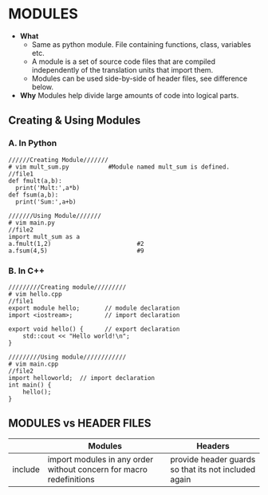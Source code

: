 # MODULES
- **What** 
  - Same as python module. File containing functions, class, variables etc.
  - A module is a set of source code files that are compiled independently of the translation units that import them.
  - Modules can be used side-by-side of header files, see difference below.
- **Why** Modules help divide large amounts of code into logical parts.

## Creating & Using Modules
### A. In Python
```
//////Creating Module///////
# vim mult_sum.py           #Module named mult_sum is defined.    //file1
def fmult(a,b):
  print('Mult:',a*b)
def fsum(a,b):
  print('Sum:',a+b)    

///////Using Module///////
# vim main.py                                                    //file2
import mult_sum as a
a.fmult(1,2)                        #2
a.fsum(4,5)                         #9
```

### B. In C++
```
/////////Creating module/////////
# vim hello.cpp                                                 //file1
export module hello;       // module declaration
import <iostream>;         // import declaration
 
export void hello() {      // export declaration
    std::cout << "Hello world!\n";
}

/////////Using module////////////
# vim main.cpp                                                  //file2
import helloworld;  // import declaration
int main() {
    hello();
}
```

## MODULES vs HEADER FILES
| | Modules | Headers |
| --- | --- | --- |
| include | import modules in any order without concern for macro redefinitions | provide header guards so that its not included again |
